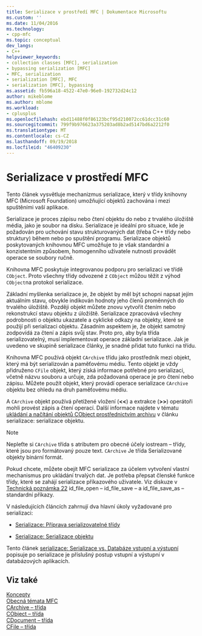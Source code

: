 ```yaml
---
title: Serializace v prostředí MFC | Dokumentace Microsoftu
ms.custom: ''
ms.date: 11/04/2016
ms.technology:
- cpp-mfc
ms.topic: conceptual
dev_langs:
- C++
helpviewer_keywords:
- collection classes [MFC], serialization
- bypassing serialization [MFC]
- MFC, serialization
- serialization [MFC], MFC
- serialization [MFC], bypassing
ms.assetid: fb596a18-4522-47e0-96e0-192732d24c12
author: mikeblome
ms.author: mblome
ms.workload:
- cplusplus
ms.openlocfilehash: ebd11488f0f86123bcf95d210072cc61dcc31c60
ms.sourcegitcommit: 799f9b976623a375203ad8b2ad5147bd6a2212f0
ms.translationtype: MT
ms.contentlocale: cs-CZ
ms.lasthandoff: 09/19/2018
ms.locfileid: "46409230"
---
```

# <a name="serialization-in-mfc"></a>Serializace v prostředí MFC

Tento článek vysvětluje mechanizmus serializace, který v třídy knihovny MFC (Microsoft Foundation) umožňující objektů zachována i mezi spuštěními vaší aplikace.

Serializace je proces zápisu nebo čtení objektu do nebo z trvalého úložiště média, jako je soubor na disku. Serializace je ideální pro situace, kde je požadován pro uchování stavu strukturovaných dat (třeba C++ třídy nebo struktury) během nebo po spuštění programu. Serializace objektů poskytovaných knihovnou MFC umožňuje to je však standardní a konzistentním způsobem, homogenního uživatele nutnosti provádět operace se soubory ručně.

Knihovna MFC poskytuje integrovanou podporu pro serializaci ve třídě `CObject`. Proto všechny třídy odvozené z `CObject` můžou těžit z výhod `CObject`na protokol serializace.

Základní myšlenka serializace je, že objekt by měl být schopni napsat jejím aktuálním stavu, obvykle indikován hodnoty jeho členů proměnných do trvalého úložiště. Později objekt můžete znovu vytvořit čtením nebo rekonstrukcí stavu objektu z úložiště. Serializace zpracovává všechny podrobnosti o objektu ukazatele a cyklické odkazy na objekty, které se použijí při serializaci objektu. Zásadním aspektem je, že objekt samotný zodpovídá za čtení a zápis svůj stav. Proto pro, aby byla třída serializovatelný, musí implementovat operace základní serializace. Jak je uvedeno ve skupině serializace články, je snadné přidat tuto funkci na třídu.

Knihovna MFC používá objekt `CArchive` třídu jako prostředník mezi objekt, který má být serializován a paměťovému médiu. Tento objekt je vždy přidruženo `CFile` objekt, který získá informace potřebné pro serializaci, včetně názvu souboru a určuje, zda požadovaná operace je pro čtení nebo zápisu. Můžete použít objekt, který provádí operace serializace `CArchive` objektu bez ohledu na druh paměťovému médiu.

A `CArchive` objekt používá přetížené vložení (**<\<**) a extrakce (**>>**) operátoři mohli provést zápis a čtení operací. Další informace najdete v tématu [ukládání a načítání objektů CObject prostřednictvím archivu](../mfc/storing-and-loading-cobjects-via-an-archive.md) v článku serializace: serializace objektu.

> [!NOTE]
>  Nepleťte si `CArchive` třída s atributem pro obecné účely iostream – třídy, které jsou pro formátovaný pouze text. `CArchive` Je třída Serializované objekty binární formát.

Pokud chcete, můžete obejít MFC serializace za účelem vytvoření vlastní mechanismus pro ukládání trvalých dat. Je potřeba přepsat členské funkce třídy, které se zahájí serializace příkazového uživatele. Viz diskuze v [Technická poznámka 22](../mfc/tn022-standard-commands-implementation.md) id_file_open – id_file_save – a id_file_save_as – standardní příkazy.

V následujících článcích zahrnují dva hlavní úkoly vyžadované pro serializaci:

- [Serializace: Příprava serializovatelné třídy](../mfc/serialization-making-a-serializable-class.md)

- [Serializace: Serializace objektu](../mfc/serialization-serializing-an-object.md)

Tento článek [serializace: Serializace vs. Databáze vstupní a výstupní](../mfc/serialization-serialization-vs-database-input-output.md) popisuje po serializace je příslušný postup vstupní a výstupní v databázových aplikacích.

## <a name="see-also"></a>Viz také

[Koncepty](../mfc/mfc-concepts.md)<br/>
[Obecná témata MFC](../mfc/general-mfc-topics.md)<br/>
[CArchive – třída](../mfc/reference/carchive-class.md)<br/>
[CObject – třída](../mfc/reference/cobject-class.md)<br/>
[CDocument – třída](../mfc/reference/cdocument-class.md)<br/>
[CFile – třída](../mfc/reference/cfile-class.md)
